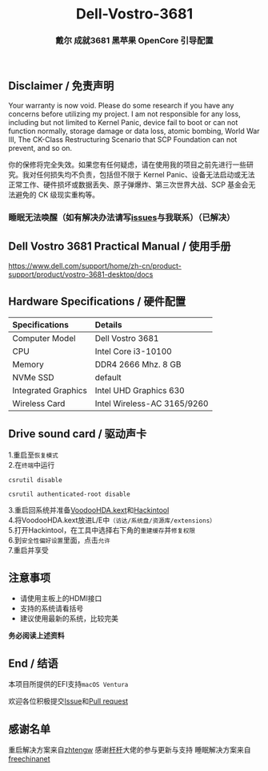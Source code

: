 <h1 align="center">Dell-Vostro-3681</h1>
<h3 align="center">戴尔 成就3681 黑苹果 OpenCore 引导配置</h3>
<br>

## Disclaimer / 免责声明

Your warranty is now void. Please do some research if you have any concerns before utilizing my project. I am not responsible for any loss, including but not limited to Kernel Panic, device fail to boot or can not function normally, storage damage or data loss, atomic bombing, World War III, The CK-Class Restructuring Scenario that SCP Foundation can not prevent, and so on.

你的保修将完全失效。如果您有任何疑虑，请在使用我的项目之前先进行一些研究。我对任何损失均不负责，包括但不限于 Kernel Panic、设备无法启动或无法正常工作、硬件损坏或数据丢失、原子弹爆炸、第三次世界大战、SCP 基金会无法避免的 CK 级现实重构等。

### 睡眠无法唤醒（如有解决办法请写[issues](https://github.com/17374363415/dell-vostro-3681-efi/issues)与我联系）（已解决）

## Dell Vostro 3681 Practical Manual / 使用手册 
https://www.dell.com/support/home/zh-cn/product-support/product/vostro-3681-desktop/docs

## Hardware Specifications / 硬件配置

| Specifications | Details |
|:---|:---|
| Computer Model | Dell Vostro 3681 |
| CPU | Intel Core i3-10100 |
| Memory | DDR4 2666 Mhz. 8 GB |
| NVMe SSD | default |
| Integrated Graphics | Intel UHD Graphics 630 |
| Wireless Card | Intel Wireless-AC 3165/9260 |

## Drive sound card / 驱动声卡

1.重启至`恢复模式`     
2.在`终端`中运行
```
csrutil disable
```

```
csrutil authenticated-root disable
```      
3.重启回系统并准备[VoodooHDA.kext](https://sourceforge.net/projects/voodoohda/)和[Hackintool](https://github.com/headkaze/Hackintool)      
4.将VoodooHDA.kext放进L/E中`（访达/系统盘/资源库/extensions）`           
5.打开Hackintool，在工具中选择右下角的`重建缓存`并`修复权限`        
6.到`安全性偏好设置`里面，点击`允许`         
7.重启并享受


## 注意事项
- 请使用主板上的HDMI接口
- 支持的系统请看括号
- 建议使用最新的系统，比较完美

**务必阅读上述资料**


## End / 结语
本项目所提供的EFI支持`macOS Ventura`

欢迎各位积极提交[Issue](https://github.com/17374363415/dell-vostro-3681-efi/issues)和[Pull request](https://github.com/Fu-Yuxuan-hub/ASUS-TUF-GAMING-B460M-PLUS-HACKINTOSH/pullshttps://github.com/17374363415/dell-vostro-3681-efi/pulls)


## 感谢名单
重启解决方案来自[zhtengw](https://github.com/zhtengw)
感谢[杆杆](https://github.com/Fu-Yuxuan-hub)大佬的参与更新与支持
睡眠解决方案来自[freechinanet](https://github.com/freechinanet)
